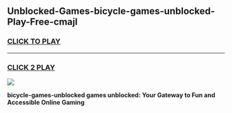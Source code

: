 
## Unblocked-Games-bicycle-games-unblocked-Play-Free-cmajl
<h3>
<a href="https://premium76.site?title=bicycle-games-unblocked&ref=19M">CLICK TO PLAY</a></h3>
<hr>

<h3>
<a href="https://premium76.site?title=bicycle-games-unblocked&ref=19M">CLICK 2 PLAY</a>
  
</h3>

<a href="https://premium76.site?title=bicycle-games-unblocked&ref=19M"><img src="https://clearcache.store/games.png"></a>


**bicycle-games-unblocked games unblocked: Your Gateway to Fun and Accessible Online Gaming**
